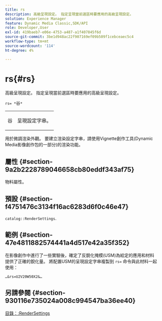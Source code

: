 ```yaml
---
title: rs
description: 高級呈現設定。 指定呈現當前選區時要應用的高級呈現設定。
solution: Experience Manager
feature: Dynamic Media Classic,SDK/API
role: Developer,User
exl-id: 419baeb7-e06e-4753-a487-a1f407845f6d
source-git-commit: 3be1d948ac22f907169ef09b509f1cebceaec5c4
workflow-type: tm+mt
source-wordcount: '114'
ht-degree: 4%

---
```


# rs{#rs}

高級呈現設定。 指定呈現當前選區時要應用的高級呈現設定。

`rs= *`谷`*`

<table id="simpletable_4B028996E5824FC18B9749D1A6A3C2E3"> 
 <tr class="strow"> 
  <td class="stentry"> <p><span class="varname"> 谷</span> </p> </td> 
  <td class="stentry"> <p>呈現設定字串。 </p></td> 
 </tr> 
</table>

用於微調渲染外觀。 要建立渲染設定字串，請使用Vignette創作工具(Dynamic Media影像創作包的一部分)的渲染功能。

## 屬性 {#section-9a2b2228789046658cb80eddf343af75}

物料屬性。

## 預設 {#section-f4751476c3134f16ac6283d6f0c46e47}

`catalog::RenderSettings`.

## 範例 {#section-47e4811882574441a4d517e42a35f352}

在影像創作中進行了一些實驗後，確定了反銳化掩模(USM)為給定的應用和材料提供了正確的銳化量。 將配置USM的呈現設定字串複製到 `rs=` 命令與此材料一起使用：

`…&rs=U2V20W50X2&…`

## 另請參閱 {#section-930116e735024a008c994547ba36ee40}

[目錄：:RenderSettings](../../../../../ir-api/material-cat/image-rendering-api-ref/c-ir-material-catalog/c-ir-material-data-reference/r-ir-rendersettings-dataref.md#reference-9ce753ae4096455eadcc12ac064de711)
